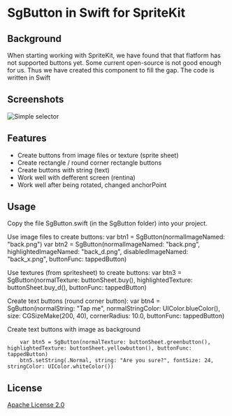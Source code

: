SgButton in Swift for SpriteKit
===============================

Background
----------

When starting working with SpriteKit, we have found that that flatform has not supported buttons yet. Some current open-source is not good enough for us. Thus we have created this component to fill the gap. The code is written in Swift

Screenshots
-------
![Simple selector](https://github.com/nguyenpham/sgbutton/blob/master/etc/image1.png?raw=true)


Features
-------
* Create buttons from image files or texture (sprite sheet)
* Create rectangle / round corner rectangle buttons
* Create buttons with string (text)
* Work well with defferent screen (rentina)
* Work well after being rotated, changed anchorPoint

Usage
-----
Copy the file SgButton.swift (in the SgButton folder) into your project.

Use image files to create buttons:
        var btn1 = SgButton(normalImageNamed: "back.png")
        var btn2 = SgButton(normalImageNamed: "back.png", highlightedImageNamed: "back_d.png", disabledImageNamed: "back_x.png", buttonFunc: tappedButton)

Use textures (from spritesheet) to create buttons:
        var btn3 = SgButton(normalTexture: buttonSheet.buy(), highlightedTexture: buttonSheet.buy_d(), buttonFunc: tappedButton)

Create text buttons (round corner button):
        var btn4 = SgButton(normalString: "Tap me", normalStringColor: UIColor.blueColor(), size: CGSizeMake(200, 40), cornerRadius: 10.0, buttonFunc: tappedButton)

Create text buttons with image as background

        var btn5 = SgButton(normalTexture: buttonSheet.greenbutton(), highlightedTexture: buttonSheet.yellowbutton(), buttonFunc: tappedButton)
        btn5.setString(.Normal, string: "Are you sure?", fontSize: 24, stringColor: UIColor.whiteColor())

License
-------
[Apache License 2.0](http://www.apache.org/licenses/LICENSE-2.0.html)

